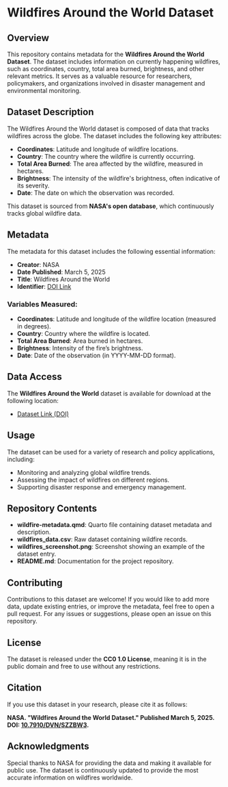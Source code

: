 # Wildfires Around the World Dataset

## Overview

This repository contains metadata for the **Wildfires Around the World Dataset**. The dataset includes information on currently happening wildfires, such as coordinates, country, total area burned, brightness, and other relevant metrics. It serves as a valuable resource for researchers, policymakers, and organizations involved in disaster management and environmental monitoring.

## Dataset Description

The Wildfires Around the World dataset is composed of data that tracks wildfires across the globe. The dataset includes the following key attributes:

- **Coordinates**: Latitude and longitude of wildfire locations.
- **Country**: The country where the wildfire is currently occurring.
- **Total Area Burned**: The area affected by the wildfire, measured in hectares.
- **Brightness**: The intensity of the wildfire's brightness, often indicative of its severity.
- **Date**: The date on which the observation was recorded.

This dataset is sourced from **NASA's open database**, which continuously tracks global wildfire data.

## Metadata

The metadata for this dataset includes the following essential information:

- **Creator**: NASA
- **Date Published**: March 5, 2025
- **Title**: Wildfires Around the World
- **Identifier**: [DOI Link](https://doi.org/10.7910/DVN/SZZBW3)

### Variables Measured:
- **Coordinates**: Latitude and longitude of the wildfire location (measured in degrees).
- **Country**: Country where the wildfire is located.
- **Total Area Burned**: Area burned in hectares.
- **Brightness**: Intensity of the fire’s brightness.
- **Date**: Date of the observation (in YYYY-MM-DD format).

## Data Access

The **Wildfires Around the World** dataset is available for download at the following location:
- [Dataset Link (DOI)](https://doi.org/10.7910/DVN/SZZBW3)

## Usage

The dataset can be used for a variety of research and policy applications, including:
- Monitoring and analyzing global wildfire trends.
- Assessing the impact of wildfires on different regions.
- Supporting disaster response and emergency management.

## Repository Contents

- **wildfire-metadata.qmd**: Quarto file containing dataset metadata and description.
- **wildfires_data.csv**: Raw dataset containing wildfire records.
- **wildfires_screenshot.png**: Screenshot showing an example of the dataset entry.
- **README.md**: Documentation for the project repository.

## Contributing

Contributions to this dataset are welcome! If you would like to add more data, update existing entries, or improve the metadata, feel free to open a pull request. For any issues or suggestions, please open an issue on this repository.

## License

The dataset is released under the **CC0 1.0 License**, meaning it is in the public domain and free to use without any restrictions.

## Citation

If you use this dataset in your research, please cite it as follows:

**NASA. "Wildfires Around the World Dataset." Published March 5, 2025. DOI: [10.7910/DVN/SZZBW3](https://doi.org/10.7910/DVN/SZZBW3).**

## Acknowledgments

Special thanks to NASA for providing the data and making it available for public use. The dataset is continuously updated to provide the most accurate information on wildfires worldwide.
